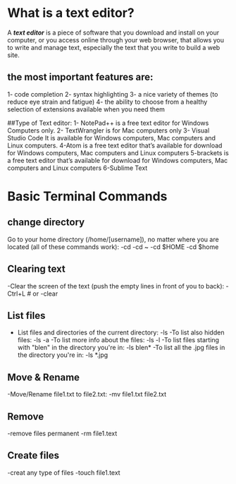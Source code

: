 # What is a text editor?
A ***text editor*** is a piece of software that you download and install on
your computer, or you access online through your web browser, that
allows you to write and manage text, especially the text that you write
to build a web site.

## the most important features are:
1- code completion
2- syntax highlighting
3- a nice variety of themes (to reduce eye strain and fatigue)
4- the ability to choose from a healthy selection of extensions available when you need them

##Type of Text editor:
1- NotePad++ is a free text editor for Windows Computers only.
2- TextWrangler is for Mac computers only
3- Visual Studio Code It is available for Windows computers, Mac computers and Linux
computers.
4-Atom is a free text editor that’s available for download for Windows
computers, Mac computers and Linux computers
5-brackets is a free text editor that’s available for download for Windows
computers, Mac computers and Linux computers
6-Sublime Text

# Basic Terminal Commands 

## change directory 

 Go to your home directory (/home/[username]), no matter where you are located (all of these commands work):
-cd
-cd ~
-cd $HOME
-cd $home

## Clearing text
-Clear the screen of the text (push the empty lines in front of you to back):
 -Ctrl+L # or  -clear

## List files 
- List files and directories of the current directory:
-ls
 -To list also hidden files:
-ls -a
 -To list more info about the files:
-ls -l
-To list files starting with "blen" in the directory you're in:
-ls blen*
 -To list all the .jpg files in the directory you're in:
-ls *.jpg
## Move & Rename
-Move/Rename file1.txt to file2.txt:
-mv file1.txt file2.txt

## Remove
-remove files permanent 
-rm file1.text
## Create files 
 -creat any type of files 
-touch file1.text
